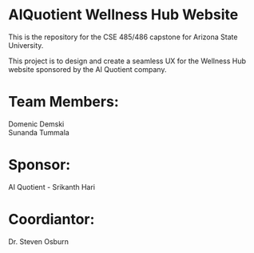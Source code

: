 # AIQuotient Wellness Hub Website

This is the repository for the CSE 485/486 capstone for Arizona State University.

This project is to design and create a seamless UX for the Wellness Hub website sponsored by
the AI Quotient company.

# Team Members:
Domenic Demski<br>
Sunanda Tummala

# Sponsor:
AI Quotient - Srikanth Hari

# Coordiantor:
Dr. Steven Osburn
